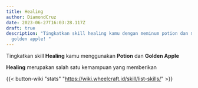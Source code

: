 ```yaml
---
title: Healing
author: DiamondCruz
date: 2023-06-27T16:03:28.117Z
draft: true
description: "Tingkatkan skill healing kamu dengan meminum potion dan memakan
  golden apple! "
---
```

Tingkatkan skill **Healing** kamu menggunakan **Potion** dan **Golden Apple**

**Healing** merupakan salah satu kemampuan yang memberikan [](https://wiki.wheelcraft.id/skill/list-skills/)

{{< button-wiki "stats" "https://wiki.wheelcraft.id/skill/list-skills/" >}}